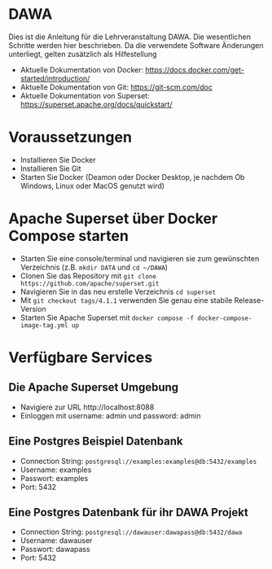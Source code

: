 # DAWA
Dies ist die Anleitung für die Lehrveranstaltung DAWA.
Die wesentlichen Schritte werden hier beschrieben. Da die verwendete Software Änderungen unterliegt, gelten zusätzlich als Hilfestellung
* Aktuelle Dokumentation von Docker: https://docs.docker.com/get-started/introduction/
* Aktuelle Dokumentation von Git: https://git-scm.com/doc
* Aktuelle Dokumentation von Superset: https://superset.apache.org/docs/quickstart/


# Voraussetzungen
* Installieren Sie Docker
* Installieren Sie Git
* Starten Sie Docker (Deamon oder Docker Desktop, je nachdem Ob Windows, Linux oder MacOS genutzt wird)
  
# Apache Superset über Docker Compose starten
* Starten Sie eine console/terminal und navigieren sie zum gewünschten Verzeichnis (z.B. ```mkdir DATA``` und ```cd ~/DAWA```)
* Clonen Sie das Repository mit ```git clone https://github.com/apache/superset.git```
* Navigieren Sie in das neu erstelle Verzeichnis ```cd superset```
* Mit ```git checkout tags/4.1.1``` verwenden Sie genau eine stabile Release-Version
* Starten Sie Apache Superset mit ```docker compose -f docker-compose-image-tag.yml up```

# Verfügbare Services
 ## Die Apache Superset Umgebung 
 * Navigiere zur URL http://localhost:8088
 * Einloggen mit username: admin und password: admin
 ## Eine Postgres Beispiel Datenbank
 * Connection String: ```postgresql://examples:examples@db:5432/examples```
 * Username: examples
 * Passwort: examples
 * Port: 5432
 ## Eine Postgres Datenbank für ihr DAWA Projekt
 * Connection String: ```postgresql://dawauser:dawapass@db:5432/dawa```
 * Username: dawauser
 * Passwort: dawapass
 * Port: 5432
